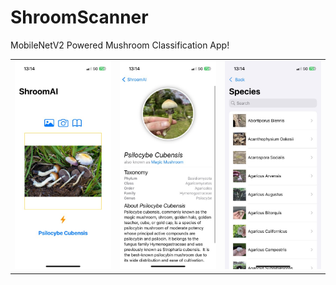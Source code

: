 # ShroomScanner


MobileNetV2 Powered Mushroom Classification App!

<table>
    <tr>
        <td><img src="https://raw.githubusercontent.com/Seohyeong/ShroomScanner/main/resources/screen_1.jpeg" width="200" style="border:none;"></td>
        <td><img src="https://raw.githubusercontent.com/Seohyeong/ShroomScanner/main/resources/screen_2.jpeg" width="200" style="border:none;"></td>
        <td><img src="https://raw.githubusercontent.com/Seohyeong/ShroomScanner/main/resources/screen_3.jpeg" width="200" style="border:none;"></td>
    </tr>
</table>
